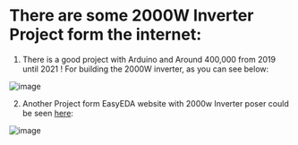 # There are some 2000W Inverter Project form the internet:

 1. There is a good project with Arduino and Around 400,000 from 2019
    until 2021 ! For building the 2000W inverter, as you can see below:

![image](https://user-images.githubusercontent.com/6679151/126072088-ca663196-daae-42c2-9567-0e45f6260421.png)

 2.  Another Project form EasyEDA website with 2000w Inverter poser
    could be seen [here][1]:

![image](https://user-images.githubusercontent.com/6679151/126072698-b25acfff-4282-4ec6-8394-a904346e2b20.png)


  [1]: https://easyeda.com/lalolimarco/inverter-2000-watt
